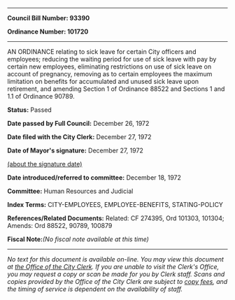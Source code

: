 

********

**Council Bill Number: 93390**
   
**Ordinance Number: 101720**
********

 AN ORDINANCE relating to sick leave for certain City officers and employees; reducing the waiting period for use of sick leave with pay by certain new employees, eliminating restrictions on use of sick leave on account of pregnancy, removing as to certain employees the maximum limitation on benefits for accumulated and unused sick leave upon retirement, and amending Section 1 of Ordinance 88522 and Sections 1 and 1.1 of Ordinance 90789.

**Status:** Passed
   
**Date passed by Full Council:** December 26, 1972
   
**Date filed with the City Clerk:** December 27, 1972
   
**Date of Mayor's signature:** December 27, 1972
   
[(about the signature date)](/~public/approvaldate.htm)
   
   
   
**Date introduced/referred to committee:** December 18, 1972
   
**Committee:** Human Resources and Judicial
   
   
**Index Terms:** CITY-EMPLOYEES, EMPLOYEE-BENEFITS, STATING-POLICY

**References/Related Documents:** Related: CF 274395, Ord 101303, 101304; Amends: Ord 88522, 90789, 100879

**Fiscal Note:**_(No fiscal note available at this time)_
********

_No text for this document is available on-line. You may view this document at [the Office of the City Clerk](http://www.seattle.gov/leg/clerk/contactUs.htm). If you are unable to visit the Clerk's Office, you may request a copy or scan be made for you by Clerk staff. Scans and copies provided by the Office of the City Clerk are subject to [copy fees](http://clerk.seattle.gov/~public/clerkfees.htm), and the timing of service is dependent on the availability of staff._


